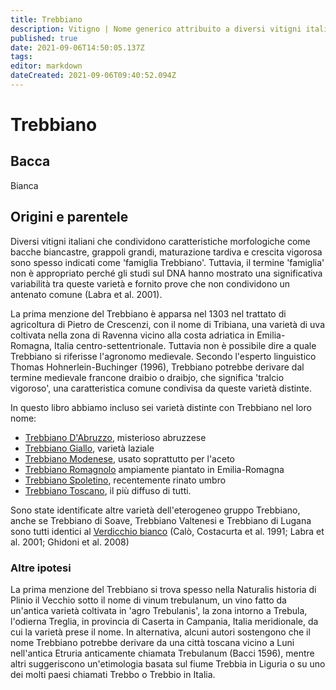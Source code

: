 ```yaml
---
title: Trebbiano
description: Vitigno | Nome generico attribuito a diversi vitigni italiani non imparentati tra loro
published: true
date: 2021-09-06T14:50:05.137Z
tags: 
editor: markdown
dateCreated: 2021-09-06T09:40:52.094Z
---
```


# Trebbiano

## Bacca
Bianca

## Origini e parentele
Diversi vitigni italiani che condividono caratteristiche morfologiche come bacche biancastre, grappoli grandi, maturazione tardiva e crescita vigorosa sono spesso indicati come 'famiglia Trebbiano'. Tuttavia, il termine 'famiglia' non è appropriato perché gli studi sul DNA hanno mostrato una significativa variabilità tra queste varietà e fornito prove che non condividono un antenato comune (Labra et al. 2001).

La prima menzione del Trebbiano è apparsa nel 1303 nel trattato di agricoltura di Pietro de Crescenzi, con il nome di Tribiana, una varietà di uva coltivata nella zona di Ravenna vicino alla costa adriatica in Emilia-Romagna, Italia centro-settentrionale. Tuttavia non è possibile dire a quale Trebbiano si riferisse l'agronomo medievale. Secondo l'esperto linguistico Thomas Hohnerlein-Buchinger (1996), Trebbiano potrebbe derivare dal termine medievale francone draibio o draibjo, che significa 'tralcio vigoroso', una caratteristica comune condivisa da queste varietà distinte.

In questo libro abbiamo incluso sei varietà distinte con Trebbiano nel loro nome:

- [Trebbiano D'Abruzzo](/vitigni/Italia/trebbiano-d-abruzzo), misterioso abruzzese
- [Trebbiano Giallo](/vitigni/Italia/trebbiano-giallo), varietà laziale
- [Trebbiano Modenese](/vitigni/Italia/trebbiano-modenese), usato soprattutto per l'aceto
- [Trebbiano Romagnolo](/vitigni/Italia/trebbiano-romagnolo) ampiamente piantato in Emilia-Romagna
- [Trebbiano Spoletino](/vitigni/Italia/trebbiano-spoletino), recentemente rinato umbro
- [Trebbiano Toscano](/vitigni/Italia/trebbiano-toscano), il più diffuso di tutti.

Sono state identificate altre varietà dell'eterogeneo gruppo Trebbiano, anche se Trebbiano di Soave, Trebbiano Valtenesi e Trebbiano di Lugana sono tutti identici al [Verdicchio bianco](/vitigni/Italia/verdicchio-bianco) (Calò, Costacurta et al. 1991; Labra et al. 2001; Ghidoni et al. 2008)

### Altre ipotesi

La prima menzione del Trebbiano si trova spesso nella Naturalis historia di Plinio il Vecchio sotto il nome di vinum trebulanum, un vino fatto da un'antica varietà coltivata in 'agro Trebulanis', la zona intorno a Trebula, l'odierna Treglia, in provincia di Caserta in Campania, Italia meridionale, da cui la varietà prese il nome. In alternativa, alcuni autori sostengono che il nome Trebbiano potrebbe derivare da una città toscana vicino a Luni nell'antica Etruria anticamente chiamata Trebulanum (Bacci 1596), mentre altri suggeriscono un'etimologia basata sul fiume Trebbia in Liguria o su uno dei molti paesi chiamati Trebbo o Trebbio in Italia.